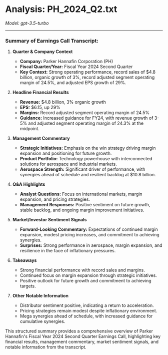 # Analysis: PH_2024_Q2.txt

*Model: gpt-3.5-turbo*

---

### Summary of Earnings Call Transcript:

1. **Quarter & Company Context**
   - **Company:** Parker Hannafin Corporation (PH)
   - **Fiscal Quarter/Year:** Fiscal Year 2024 Second Quarter
   - **Key Context:** Strong operating performance, record sales of $4.8 billion, organic growth of 3%, record adjusted segment operating margin of 24.5%, and adjusted EPS growth of 29%.

2. **Headline Financial Results**
   - **Revenue:** $4.8 billion, 3% organic growth
   - **EPS:** $6.15, up 29%
   - **Margins:** Record adjusted segment operating margin of 24.5%
   - **Guidance:** Increased guidance for FY24, with revenue growth of 3-5% and adjusted segment operating margin of 24.3% at the midpoint.

3. **Management Commentary**
   - **Strategic Initiatives:** Emphasis on the win strategy driving margin expansion and positioning for future growth.
   - **Product Portfolio:** Technology powerhouse with interconnected solutions for aerospace and industrial markets.
   - **Aerospace Strength:** Significant driver of performance, with synergies ahead of schedule and resilient backlog at $10.8 billion.

4. **Q&A Highlights**
   - **Analyst Questions:** Focus on international markets, margin expansion, and pricing strategies.
   - **Management Responses:** Positive sentiment on future growth, stable backlog, and ongoing margin improvement initiatives.

5. **Market/Investor Sentiment Signals**
   - **Forward-Looking Commentary:** Expectations of continued margin expansion, modest pricing increases, and commitment to achieving synergies.
   - **Surprises:** Strong performance in aerospace, margin expansion, and resilience in the face of inflationary pressures.

6. **Takeaways**
   - Strong financial performance with record sales and margins.
   - Continued focus on margin expansion through strategic initiatives.
   - Positive outlook for future growth and commitment to achieving targets.

7. **Other Notable Information**
   - Distributor sentiment positive, indicating a return to acceleration.
   - Pricing strategies remain modest despite inflationary environment.
   - Mega synergies ahead of schedule, with increased guidance for cumulative synergies.

This structured summary provides a comprehensive overview of Parker Hannafin's Fiscal Year 2024 Second Quarter Earnings Call, highlighting key financial results, management commentary, market sentiment signals, and notable information from the transcript.